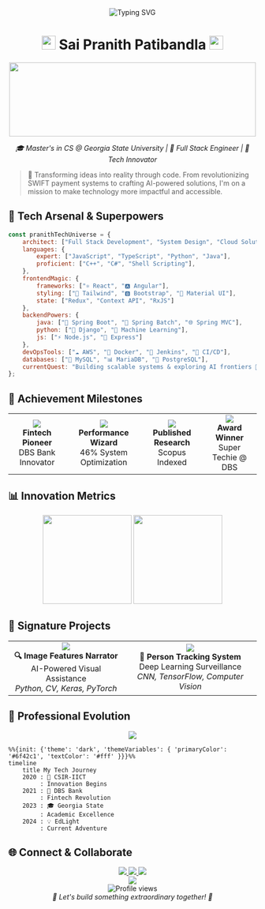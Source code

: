 <div align="center">
  <img src="https://readme-typing-svg.herokuapp.com?font=Fira+Code&size=32&duration=2800&pause=2000&color=A275E3&center=true&vCenter=true&width=600&lines=🚀+Welcome+to+my+Tech+Universe!;🌟+Full+Stack+Engineer;🎯+Innovation+Driver;🔮+AI/ML+Explorer" alt="Typing SVG" />
</div>

<h1 align="center">
  <img src="https://media.giphy.com/media/hvRJCLFzcasrR4ia7z/giphy.gif" width="28">
  Sai Pranith Patibandla
  <img src="https://media.giphy.com/media/hvRJCLFzcasrR4ia7z/giphy.gif" width="28">
</h1>

<div align="center">
  <img src="https://raw.githubusercontent.com/gist/patevs/b007a0e98fb216438d4cbf559fac4166/raw/88f20c9d749d756be63f22b09f3c4ac570bc5101/programming.gif" width="500" height="150">
</div>

<p align="center">
  <em>🎓 Master's in CS @ Georgia State University | 🏢 Full Stack Engineer | 🌟 Tech Innovator</em>
</p>

> 🚀 Transforming ideas into reality through code. From revolutionizing SWIFT payment systems to crafting AI-powered solutions, I'm on a mission to make technology more impactful and accessible.

## 🎯 Tech Arsenal & Superpowers

```javascript
const pranithTechUniverse = {
    architect: ["Full Stack Development", "System Design", "Cloud Solutions"],
    languages: {
        expert: ["JavaScript", "TypeScript", "Python", "Java"],
        proficient: ["C++", "C#", "Shell Scripting"],
    },
    frontendMagic: {
        frameworks: ["⚛️ React", "🅰️ Angular"],
        styling: ["🎨 Tailwind", "🅱️ Bootstrap", "💅 Material UI"],
        state: ["Redux", "Context API", "RxJS"]
    },
    backendPowers: {
        java: ["🍃 Spring Boot", "🔄 Spring Batch", "🌐 Spring MVC"],
        python: ["🦄 Django", "🤖 Machine Learning"],
        js: ["⚡ Node.js", "🚀 Express"]
    },
    devOpsTools: ["☁️ AWS", "🐳 Docker", "👷 Jenkins", "🔄 CI/CD"],
    databases: ["💾 MySQL", "📊 MariaDB", "🐘 PostgreSQL"],
    currentQuest: "Building scalable systems & exploring AI frontiers 🔮"
};
```

## 🌟 Achievement Milestones

<div align="center">
  <table>
    <tr>
      <td align="center">
        <img src="https://img.icons8.com/fluency/48/000000/bank-building.png"/>
        <br />
        <b>Fintech Pioneer</b>
        <br />
        DBS Bank Innovator
      </td>
      <td align="center">
        <img src="https://img.icons8.com/color/48/000000/speed.png"/>
        <br />
        <b>Performance Wizard</b>
        <br />
        46% System Optimization
      </td>
      <td align="center">
        <img src="https://img.icons8.com/color/48/000000/research.png"/>
        <br />
        <b>Published Research</b>
        <br />
        Scopus Indexed
      </td>
      <td align="center">
        <img src="https://img.icons8.com/color/48/000000/trophy.png"/>
        <br />
        <b>Award Winner</b>
        <br />
        Super Techie @ DBS
      </td>
    </tr>
  </table>
</div>

## 📊 Innovation Metrics

<div align="center">
  <img height="180em" src="https://github-readme-stats.vercel.app/api?username=Pranith-21&show_icons=true&theme=tokyonight&include_all_commits=true&count_private=true"/>
  <img height="180em" src="https://github-readme-streak-stats.herokuapp.com/?user=Pranith-21&theme=tokyonight"/>
</div>

## 🚀 Signature Projects

<div align="center">
  <table>
    <tr>
      <td align="center">
        <img src="https://img.icons8.com/color/48/000000/eye-scan.png"/>
        <br />
        <b>🔍 Image Features Narrator</b>
        <br />
        AI-Powered Visual Assistance
        <br />
        <i>Python, CV, Keras, PyTorch</i>
      </td>
      <td align="center">
        <img src="https://img.icons8.com/color/48/000000/face-id.png"/>
        <br />
        <b>👥 Person Tracking System</b>
        <br />
        Deep Learning Surveillance
        <br />
        <i>CNN, TensorFlow, Computer Vision</i>
      </td>
    </tr>
  </table>
</div>

## 🎯 Professional Evolution

<div align="center">
  <img src="https://img.icons8.com/color/48/000000/timeline.png"/>
</div>

```mermaid
%%{init: {'theme': 'dark', 'themeVariables': { 'primaryColor': '#6f42c1', 'textColor': '#fff' }}}%%
timeline
    title My Tech Journey
    2020 : 🔬 CSIR-IICT
         : Innovation Begins
    2021 : 🏦 DBS Bank
         : Fintech Revolution
    2023 : 🎓 Georgia State
         : Academic Excellence
    2024 : 💡 EdLight
         : Current Adventure
```

## 🌐 Connect & Collaborate

<div align="center">
  <a href="mailto:patibandlasaipranithedu@gmail.com">
    <img src="https://img.shields.io/badge/Gmail-D14836?style=for-the-badge&logo=gmail&logoColor=white" />
  </a>
  <a href="https://www.linkedin.com/in/saipranithpatibandla">
    <img src="https://img.shields.io/badge/LinkedIn-0077B5?style=for-the-badge&logo=linkedin&logoColor=white" />
  </a>
  <a href="https://github.com/Pranith-21">
    <img src="https://img.shields.io/badge/GitHub-100000?style=for-the-badge&logo=github&logoColor=white" />
  </a>
</div>

<div align="center">
  <img src="https://capsule-render.vercel.app/api?type=waving&color=gradient&height=100&section=footer&animation=twinkling"/>
</div>

<div align="center">
  <img src="https://komarev.com/ghpvc/?username=Pranith-21&label=Profile%20Views&color=brightgreen&style=flat" alt="Profile views" />
  <br />
  <em>💫 Let's build something extraordinary together! 💫</em>
</div>

